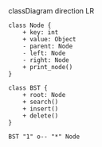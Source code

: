 <div class="mermaid">
classDiagram
direction LR
    

    class Node {
        + key: int
        + value: Object
        - parent: Node
        - left: Node
        - right: Node
        + print_node()
    }

    class BST {
        + root: Node
        + search()
        + insert()
        + delete()
    }

    BST "1" o-- "*" Node
</div>  
